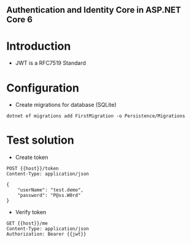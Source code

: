 ## Authentication and Identity Core in ASP.NET Core 6
# Introduction
- JWT is a RFC7519 Standard

# Configuration
- Create migrations for database (SQLite)
```
dotnet ef migrations add FirstMigration -o Persistence/Migrations
```

# Test solution
- Create token
```
POST {{host}}/token
Content-Type: application/json

{
	"userName": "test.demo",
	"password": "P@ss.W0rd"
}
```
- Verify token
```
GET {{host}}/me
Content-Type: application/json
Authorization: Bearer {{jwt}}
```